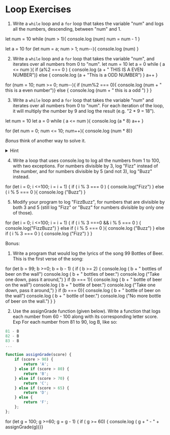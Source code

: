 # Loop Exercises

1. Write a `while` loop and a `for` loop that takes the variable "num" and logs all the numbers, descending, between "num" and 1.

let num = 10
while (num > 1){
  console.log (num)
  num = num - 1
}

let a = 10
for (let num = a; num > 1; num--){
  console.log (num)
}


2. Write a `while` loop and a `for` loop that takes the variable "num", and iterates over all numbers from 0 to "num".
let num = 10
let a = 0
while ( a <= num ){
if (a%2 === 0 ) {
  console.log (a + " THIS IS A EVEN NUMBER")}
  else
  {
    console.log (a + "This is a ODD NUMBER")
  }
a++
}

for (num = 10; num >= 0; num--){
if (num%2 === 0){
  console.log (num + " this is a even number")}
  else
  {
    console.log (num + " this is a odd ")
  }
}




3. Write a `while` loop and a `for` loop that takes the variable "num" and iterates over all numbers from 0 to "num".
For each iteration of the loop, it will multiply the number by 9 and log the result (e.g. "2 * 9 = 18").

let num = 10
let a = 0
while ( a <= num ){
  console.log (a * 8)
a++
}

for (let num = 0; num <= 10; num++){
    console.log (num * 8)}

_Bonus_ think of another way to solve it.
  <details>
    <summary>
      Hint
    </summary>
    Find the final number and increment the loop by 9.
  </details>



4. Write a loop that uses console.log to log all the numbers from 1 to 100, with two exceptions. For numbers divisible by 3, log "Fizz" instead of the number, and for numbers divisible by 5 (and not 3), log "Buzz" instead.

for (let i = 0; i <=100; i = i + 1)
{
	if ( i % 3 === 0 ) {
		console.log("Fizz")
	}
	else ( i % 5 === 0 ){
		console.log ("Buzz")
}

5. Modify your program to log "FizzBuzz", for numbers that are divisible by both 3 and 5 (still log "Fizz" or "Buzz" for numbers divisible by only one of those).

for (let i = 0; i <=100; i = i + 1)
{
	if ( i % 3 ===0 && i % 5 === 0 ) {
		console.log("FizzBuzz")
	}
	else if ( i % 5 === 0 ){
		console.log ("Buzz")
	}
  else if ( i % 3 === 0 )
	{
		console.log ("Fizz")
	}
}


Bonus:

1. Write a program that would log the lyrics of the song 99 Bottles of Beer. This is the first verse of the song:

for (let b = 99; b >=0; b = b - 1)
{
if ( b >= 2) {
	console.log ( b + " bottles of beer on the wall")
	console.log ( b + " bottles of beer.")
	console.log ("Take one down, pass it around,")
}
if (b === 1){
console.log ( b + " bottle of beer on the wall")
console.log ( b + " bottle of beer.")
console.log ("Take one down, pass it around,")
}
if (b === 0){
console.log ( b + " bottle of beer on the wall")
console.log ( b + " bottle of beer.")
console.log ("No more bottle of beer on the wall.")
}
}



2. Use the assignGrade function (given below). Write a function that logs each number from 60 - 100 along with its corresponding letter score.
Exp For each number from 81 to 90, log B, like so:

```js
81 - B
82 - B
83 - B
...
```

```js
function assignGrade(score) {
    if (score > 90) {
        return 'A';
    } else if (score > 80) {
        return 'B';
    } else if (score > 70) {
        return 'C';
    } else if (score > 65) {
        return 'D';
    } else {
        return 'F';
    };
};
```

for (let g = 100; g >=60; g = g - 1)
{
if ( g >= 60) {
console.log ( g + " -  " + assignGrade(g))}}
